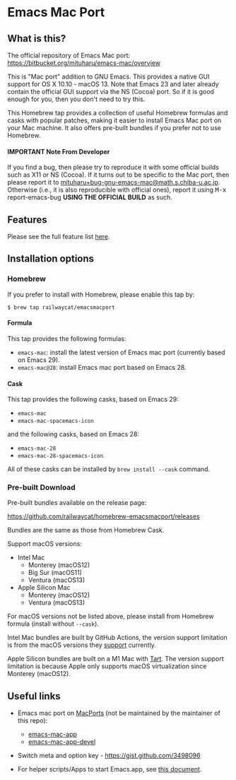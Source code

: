 # Emacs Mac Port

## What is this?

The official repository of Emacs Mac port: https://bitbucket.org/mituharu/emacs-mac/overview

This is "Mac port" addition to GNU Emacs. This provides a native GUI
support for OS X 10.10 - macOS 13. Note that Emacs 23 and later
already contain the official GUI support via the NS (Cocoa) port. So
if it is good enough for you, then you don't need to try this.

This Homebrew tap provides a collection of useful Homebrew formulas
and casks with popular patches, making it easier to install Emacs Mac
port on your Mac machine. It also offers pre-built bundles if you
prefer not to use Homebrew.

#### IMPORTANT Note From Developer

If you find a bug, then please try to reproduce it with some
official builds such as X11 or NS (Cocoa).  If it turns out to be
specific to the Mac port, then please report it to
<a href="mailto:mituharu+bug-gnu-emacs-mac@math.s.chiba-u.ac.jp">mituharu+bug-gnu-emacs-mac@math.s.chiba-u.ac.jp</a>.  Otherwise (i.e.,
it is also reproducible with official ones), report it using <kbd>M-x</kbd>
report-emacs-bug **USING THE OFFICIAL BUILD** as such.


## Features
Please see the full feature list <a href="https://bitbucket.org/mituharu/emacs-mac/src/master/README-mac">here</a>.


## Installation options

### Homebrew
If you prefer to install with Homebrew, please enable this tap by:

```
$ brew tap railwaycat/emacsmacport
```

#### Formula
This tap provides the following formulas:

- `emacs-mac`: install the latest version of Emacs mac port (currently based on Emacs 29).
- `emacs-mac@28`: install Emacs mac port based on Emacs 28.

#### Cask
This tap provides the following casks, based on Emacs 29:

- `emacs-mac`
- `emacs-mac-spacemacs-icon`

and the following casks, based on Emacs 28:

- `emacs-mac-28`
- `emacs-mac-28-spacemacs-icon`

All of these casks can be installed by `brew install --cask` command.

### Pre-built Download ###

Pre-built bundles available on the release page:

https://github.com/railwaycat/homebrew-emacsmacport/releases

Bundles are the same as those from Homebrew Cask.

Support macOS versions:

* Intel Mac
  - Monterey (macOS12)
  - Big Sur (macOS11)
  - Ventura (macOS13)
* Apple Silicon Mac
  - Monterey (macOS12)
  - Ventura (macOS13)

For macOS versions not be listed above, please install from Homebrew
formula (install without `--cask`).

Intel Mac bundles are built by GitHub Actions, the version support
limitation is from the macOS versions they
[support](https://docs.github.com/en/actions/using-github-hosted-runners/about-github-hosted-runners#supported-runners-and-hardware-resources)
currently.

Apple Silicon bundles are built on a M1 Mac with
[Tart](https://github.com/cirruslabs/tart). The version support
limitation is because Apple only supports macOS virtualization since
Monterey (macOS12).

## Useful links ##

* Emacs mac port on [MacPorts](https://www.macports.org/) (not be maintained by the maintainer of this repo):
  - [emacs-mac-app](https://ports.macports.org/port/emacs-mac-app/)  
  - [emacs-mac-app-devel](https://ports.macports.org/port/emacs-mac-app-devel/)

* Switch meta and option key - https://gist.github.com/3498096

* For helper scripts/Apps to start Emacs.app, see [this document](https://github.com/railwaycat/homebrew-emacsmacport/blob/master/docs/emacs-start-helpers.md).
